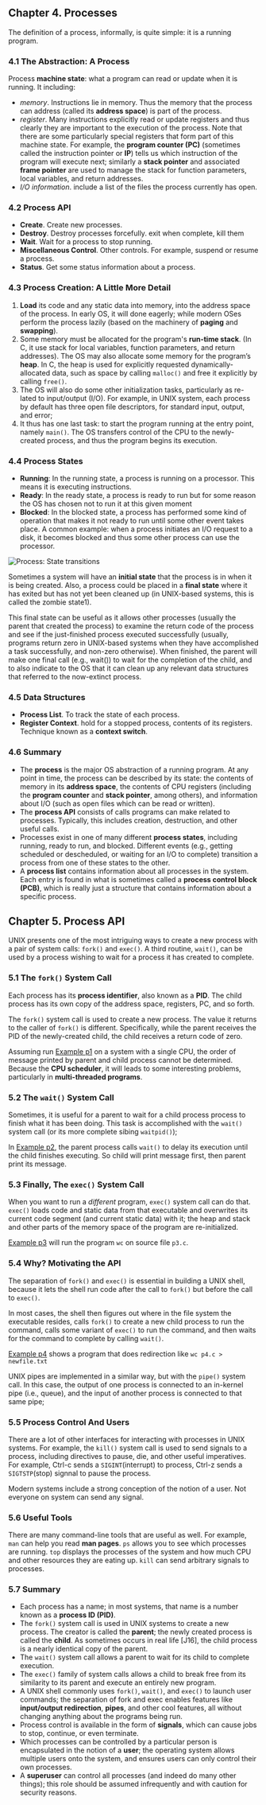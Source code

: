 ## Chapter 4. Processes

The definition of a process, informally, is quite simple: it is a running program.

### 4.1 The Abstraction: A Process

Process **machine state**: what a program can read or update when it is running. It including:
- *memory*. Instructions lie in memory. Thus the memory that the
process can address (called its **address space**) is part of the process.
- *register*. Many instructions explicitly read or update registers and thus clearly they are important to the execution of the process. Note that there are some particularly special registers that form part of this machine state.  For example, the **program counter (PC)** (sometimes called the instruction pointer or **IP**) tells us which instruction of the program will execute next; similarly a **stack pointer** and associated **frame pointer** are used to manage the stack for function parameters, local variables, and return addresses.
- *I/O information*. include a list of the files the process currently has open.

### 4.2 Process API

- **Create**. Create new processes.
- **Destroy**. Destroy processes forcefully. exit when complete, kill them
- **Wait**. Wait for a process to stop running.
- **Miscellaneous Control**. Other controls. For example, suspend or resume a process.
- **Status**. Get some status information about a process.

### 4.3 Process Creation: A Little More Detail

1. **Load** its code and any static data into memory, into the address space of the process. In early OS, it will done eagerly; while modern OSes perform the process lazily (based on the machinery of **paging** and **swapping**).
2. Some memory must be allocated for the program's **run-time stack**. (In C, it use stack for local variables, function parameters, and return addresses). The OS may also allocate some memory for the program’s **heap**. In C, the heap is used for explicitly requested dynamically-allocated data, such as space by calling `malloc()` and free it explicitly by calling `free()`.
3. The OS will also do some other initialization tasks, particularly as re-
lated to input/output (I/O). For example, in UNIX system, each process by default has three open file descriptors, for standard input, output, and error;
4. It thus has one last task: to start the program running at the entry point, namely `main()`. The OS transfers control of the CPU to the newly-created process, and thus the program begins its execution.

### 4.4 Process States

- **Running**: In the running state, a process is running on a processor. This means it is executing instructions.
- **Ready**: In the ready state, a process is ready to run but for some reason the OS has chosen not to run it at this given moment
- **Blocked**: In the blocked state, a process has performed some kind of operation that makes it not ready to run until some other event takes place. A common example: when a process initiates an I/O request to a disk, it becomes blocked and thus some other process can use the processor.

![Process: State transitions](./fig/4-2.png)

Sometimes a system will have an **initial state** that the process is in when it is being created. Also, a process could be placed in a **final state** where it has exited but has not yet been cleaned up (in UNIX-based systems, this is called the
zombie state1).

This final state can be useful as it allows other processes (usually the parent that created the process) to examine the return code of the process and see if the just-finished process executed successfully (usually, programs return zero in UNIX-based systems when they have accomplished a task successfully, and non-zero otherwise). When finished, the parent will make one final call (e.g., wait()) to wait for the completion of the child, and to also indicate to the OS that it can clean up any relevant data structures that referred to the now-extinct process.

### 4.5 Data Structures

- **Process List**. To track the state of each process.
- **Register Context**. hold for a stopped process, contents of its registers. Technique known as a **context switch**.

### 4.6 Summary

- The **process** is the major OS abstraction of a running program. At any point in time, the process can be described by its state: the contents of memory in its **address space**, the contents of CPU registers (including the **program counter** and **stack pointer**, among others), and information about I/O (such as open files which can be read or written).
- The **process API** consists of calls programs can make related to processes. Typically, this includes creation, destruction, and other useful calls.
- Processes exist in one of many different **process states**, including running, ready to run, and blocked. Different events (e.g., getting scheduled or descheduled, or waiting for an I/O to complete) transition a process from one of these states to the other.
- A **process list** contains information about all processes in the system. Each entry is found in what is sometimes called a **process control block (PCB)**, which is really just a structure that contains information about a specific process.

## Chapter 5. Process API

UNIX presents one of the most intriguing ways to create a new process with a pair of system calls: `fork()` and `exec()`. A third routine, `wait()`, can be used by a process wishing to wait for a process it has created to complete.

### 5.1 The `fork()` System Call

Each process has its **process identifier**, also known as a **PID**. The child process has its own copy of the address space, registers, PC, and so forth. 

The `fork()` system call is used to create a new process. The value it returns to the caller of `fork()` is different. Specifically, while the parent receives the PID of the newly-created child, the child receives a return code of zero.

Assuming run [Example p1](./code/ch5/sample/p1.c) on a system with a single CPU, the order of message printed by parent and child process cannot be determined. Because the **CPU scheduler**, it will leads to some interesting problems, particularly in **multi-threaded programs**.

### 5.2 The `wait()` System Call

Sometimes, it is useful for a parent to wait for a child process process to finish what it has been doing. This task is accomplished with the `wait()` system call (or its more complete sibing `waitpid()`);

In [Example p2](./code/ch5/sample/p2.c), the parent process calls `wait()` to delay its execution until the child finishes executing. So child will print message first, then parent print its message.

### 5.3 Finally, The `exec()` System Call

When you want to run a *different* program, `exec()` system call can do that. `exec()` loads code and static data from that executable and overwrites its current code segment (and current static data) with it; the heap and stack and other parts of the memory space of the program are re-initialized.

[Example p3](./code/ch5/sample/p3.c) will run the program `wc` on source file `p3.c`.

### 5.4 Why? Motivating the API

The separation of `fork()` and `exec()` is essential in building a UNIX shell, because it lets the shell run code after the call to `fork()` but before the call to `exec()`.

In most cases, the shell then figures out where in the file system the executable resides, calls `fork()` to create a new child process to run the command, calls some variant of `exec()` to run the command, and then waits for the command to complete by calling `wait()`. 

[Example p4](./code/ch5/sample/p4.c) shows a program that does redirection like `wc p4.c > newfile.txt`

UNIX pipes are implemented in a similar way, but with the `pipe()` system call. In this case, the output of one process is connected to an in-kernel pipe (i.e., queue), and the input of another process is connected to that same pipe;

### 5.5 Process Control And Users

There are a lot of other interfaces for interacting with processes in UNIX systems. For example, the `kill()` system call is used to send signals to a process, including directives to pause, die, and other useful imperatives. For example, Ctrl-c sends a `SIGINT`(interrupt) to process, Ctrl-z sends a `SIGTSTP`(stop) signnal to pause the process.

Modern systems include a strong conception of the notion of a user. Not everyone on system can send any signal.

### 5.6 Useful Tools

There are many command-line tools that are useful as well. For example, `man` can help you read **man pages**. `ps` allows you to see which processes are running. `top` displays the processes of the system and how much CPU and other resources they are eating up. `kill` can send arbitrary signals to processes.

### 5.7 Summary

- Each process has a name; in most systems, that name is a number known as a **process ID (PID)**.
- The `fork()` system call is used in UNIX systems to create a new process. The creator is called the **parent**; the newly created process is called the **child**. As sometimes occurs in real life [J16], the child process is a nearly identical copy of the parent.
- The `wait()` system call allows a parent to wait for its child to complete execution.
- The `exec()` family of system calls allows a child to break free from its similarity to its parent and execute an entirely new program.
- A UNIX shell commonly uses `fork()`, `wait()`, and `exec()` to launch user commands; the separation of fork and exec enables features like **input/output redirection**, **pipes**, and other cool features, all without changing anything about the programs being run.
- Process control is available in the form of **signals**, which can cause jobs to stop, continue, or even terminate.
- Which processes can be controlled by a particular person is encapsulated in the notion of a **user**; the operating system allows multiple users onto the system, and ensures users can only control their own processes.
- A **superuser** can control all processes (and indeed do many other things); this role should be assumed infrequently and with caution for security reasons.
